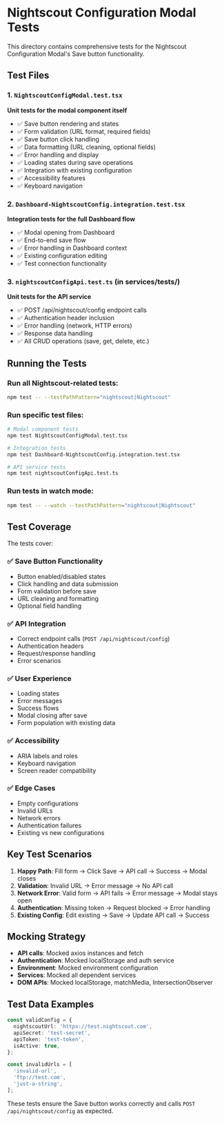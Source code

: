 # Nightscout Configuration Modal Tests

This directory contains comprehensive tests for the Nightscout Configuration Modal's Save button functionality.

## Test Files

### 1. `NightscoutConfigModal.test.tsx`
**Unit tests for the modal component itself**
- ✅ Save button rendering and states
- ✅ Form validation (URL format, required fields)
- ✅ Save button click handling
- ✅ Data formatting (URL cleaning, optional fields)
- ✅ Error handling and display
- ✅ Loading states during save operations
- ✅ Integration with existing configuration
- ✅ Accessibility features
- ✅ Keyboard navigation

### 2. `Dashboard-NightscoutConfig.integration.test.tsx`
**Integration tests for the full Dashboard flow**
- ✅ Modal opening from Dashboard
- ✅ End-to-end save flow
- ✅ Error handling in Dashboard context
- ✅ Existing configuration editing
- ✅ Test connection functionality

### 3. `nightscoutConfigApi.test.ts` (in services/__tests__/)
**Unit tests for the API service**
- ✅ POST /api/nightscout/config endpoint calls
- ✅ Authentication header inclusion
- ✅ Error handling (network, HTTP errors)
- ✅ Response data handling
- ✅ All CRUD operations (save, get, delete, etc.)

## Running the Tests

### Run all Nightscout-related tests:
```bash
npm test -- --testPathPattern="nightscout|Nightscout"
```

### Run specific test files:
```bash
# Modal component tests
npm test NightscoutConfigModal.test.tsx

# Integration tests
npm test Dashboard-NightscoutConfig.integration.test.tsx

# API service tests
npm test nightscoutConfigApi.test.ts
```

### Run tests in watch mode:
```bash
npm test -- --watch --testPathPattern="nightscout|Nightscout"
```

## Test Coverage

The tests cover:

### ✅ **Save Button Functionality**
- Button enabled/disabled states
- Click handling and data submission
- Form validation before save
- URL cleaning and formatting
- Optional field handling

### ✅ **API Integration**
- Correct endpoint calls (`POST /api/nightscout/config`)
- Authentication headers
- Request/response handling
- Error scenarios

### ✅ **User Experience**
- Loading states
- Error messages
- Success flows
- Modal closing after save
- Form population with existing data

### ✅ **Accessibility**
- ARIA labels and roles
- Keyboard navigation
- Screen reader compatibility

### ✅ **Edge Cases**
- Empty configurations
- Invalid URLs
- Network errors
- Authentication failures
- Existing vs new configurations

## Key Test Scenarios

1. **Happy Path**: Fill form → Click Save → API call → Success → Modal closes
2. **Validation**: Invalid URL → Error message → No API call
3. **Network Error**: Valid form → API fails → Error message → Modal stays open
4. **Authentication**: Missing token → Request blocked → Error handling
5. **Existing Config**: Edit existing → Save → Update API call → Success

## Mocking Strategy

- **API calls**: Mocked axios instances and fetch
- **Authentication**: Mocked localStorage and auth service
- **Environment**: Mocked environment configuration
- **Services**: Mocked all dependent services
- **DOM APIs**: Mocked localStorage, matchMedia, IntersectionObserver

## Test Data Examples

```typescript
const validConfig = {
  nightscoutUrl: 'https://test.nightscout.com',
  apiSecret: 'test-secret',
  apiToken: 'test-token',
  isActive: true,
};

const invalidUrls = [
  'invalid-url',
  'ftp://test.com',
  'just-a-string',
];
```

These tests ensure the Save button works correctly and calls `POST /api/nightscout/config` as expected.

